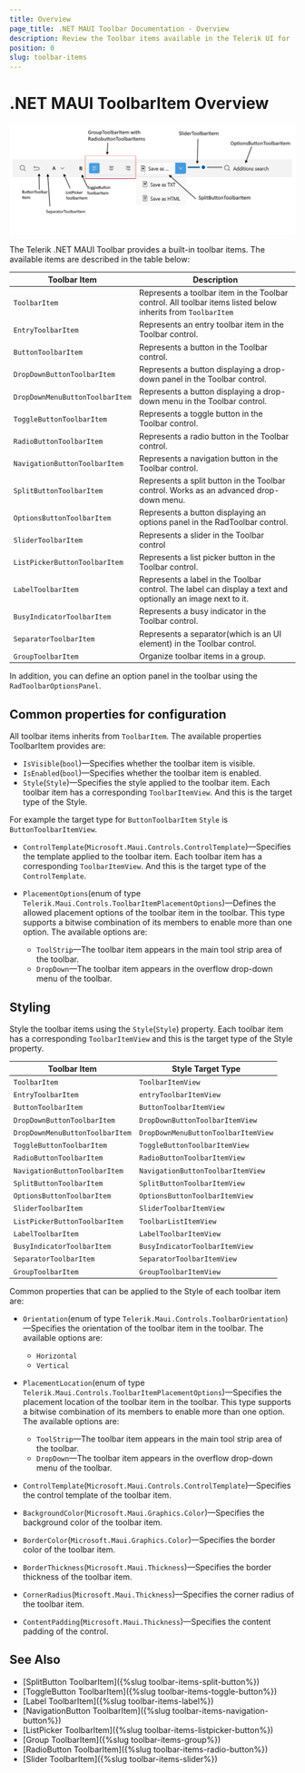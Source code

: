 ```yaml
---
title: Overview
page_title: .NET MAUI Toolbar Documentation - Overview
description: Review the Toolbar items available in the Telerik UI for .NET MAUI ToolbarItem control.
position: 0
slug: toolbar-items
---
```


# .NET MAUI ToolbarItem Overview

![.NET MAUI Toolbar Visual Structure](../images/toolbar-visual-structure.png "Visual elements of Toolbar")

The Telerik .NET MAUI Toolbar provides a built-in toolbar items. The available items are described in the table below: 

| Toolbar Item | Description |
| ------------ | ------- |
| `ToolbarItem` | Represents a toolbar item in the Toolbar control. All toolbar items listed below inherits from `ToolbarItem` |
| `EntryToolbarItem` | Represents an entry toolbar item in the Toolbar control. |
| `ButtonToolbarItem` | Represents a button in the Toolbar control. |
| `DropDownButtonToolbarItem` | Represents a button displaying a drop-down panel in the Toolbar control. |
| `DropDownMenuButtonToolbarItem` | Represents a button displaying a drop-down menu in the Toolbar control. |
| `ToggleButtonToolbarItem` | Represents a toggle button in the Toolbar control. |
| `RadioButtonToolbarItem` | Represents a radio button in the Toolbar control. |
| `NavigationButtonToolbarItem` | Represents a navigation button in the Toolbar control. |
| `SplitButtonToolbarItem` | Represents a split button in the Toolbar control. Works as an advanced drop-down menu. |
| `OptionsButtonToolbarItem` | Represents a button displaying an options panel in the RadToolbar control. |
| `SliderToolbarItem` | Represents a slider in the Toolbar control |
| `ListPickerButtonToolbarItem` | Represents a list picker button in the Toolbar control. |
| `LabelToolbarItem` | Represents a label in the Toolbar control. The label can display a text and optionally an image next to it. |
| `BusyIndicatorToolbarItem` | Represents a busy indicator in the Toolbar control. |
| `SeparatorToolbarItem` | Represents a separator(which is an UI element) in the Toolbar control. |
| `GroupToolbarItem` | Organize toolbar items in a group. |

In addition, you can define an option panel in the toolbar using the `RadToolbarOptionsPanel`.

## Common properties for configuration 

All toolbar items inherits from `ToolbarItem`. The available properties ToolbarItem provides are:

* `IsVisible`(`bool`)&mdash;Specifies whether the toolbar item is visible.
* `IsEnabled`(`bool`)&mdash;Specifies whether the toolbar item is enabled.
* `Style`(`Style`)&mdash;Specifies the style applied to the toolbar item. Each toolbar item has a corresponding `ToolbarItemView`. And this is the target type of the Style.

For example the target type for `ButtonToolbarItem` `Style` is `ButtonToolbarItemView`.

* `ControlTemplate`(`Microsoft.Maui.Controls.ControlTemplate`)&mdash;Specifies the template applied to the toolbar item. Each toolbar item has a corresponding `ToolbarItemView`. And this is the target type of the `ControlTemplate`.

* `PlacementOptions`(enum of type `Telerik.Maui.Controls.ToolbarItemPlacementOptions`)&mdash;Defines the allowed placement options of the toolbar item in the toolbar. This type supports a bitwise combination of its members to enable more than one option. The available options are:
	* `ToolStrip`&mdash;The toolbar item appears in the main tool strip area of the toolbar.
	* `DropDown`&mdash;The toolbar item appears in the overflow drop-down menu of the toolbar.

## Styling

Style the toolbar items using the `Style`(`Style`) property. Each toolbar item has a corresponding `ToolbarItemView` and this is the target type of the Style property.

| Toolbar Item | Style Target Type |
| ------------ | ------- |
| `ToolbarItem` | `ToolbarItemView` |
| `EntryToolbarItem` | `entryToolbarItemView` |
| `ButtonToolbarItem` | `ButtonToolbarItemView` |
| `DropDownButtonToolbarItem` | `DropDownButtonToolbarItemView` |
| `DropDownMenuButtonToolbarItem` | `DropDownMenuButtonToolbarItemView` |
| `ToggleButtonToolbarItem` | `ToggleButtonToolbarItemView` |
| `RadioButtonToolbarItem` | `RadioButtonToolbarItemView` |
| `NavigationButtonToolbarItem` | `NavigationButtonToolbarItemView` |
| `SplitButtonToolbarItem` | `SplitButtonToolbarItemView` |
| `OptionsButtonToolbarItem` | `OptionsButtonToolbarItemView` |
| `SliderToolbarItem` | `SliderToolbarItemView` |
| `ListPickerButtonToolbarItem` | `ToolbarListItemView` |
| `LabelToolbarItem` | `LabelToolbarItemView` |
| `BusyIndicatorToolbarItem` | `BusyIndicatorToolbarItemView` |
| `SeparatorToolbarItem` | `SeparatorToolbarItemView` |
| `GroupToolbarItem` | `GroupToolbarItemView` |

Common properties that can be applied to the Style of each toolbar item are: 

* `Orientation`(enum of type `Telerik.Maui.Controls.ToolbarOrientation`)&mdash;Specifies the orientation of the toolbar item in the toolbar. The available options are:
	* `Horizontal`
	* `Vertical`


* `PlacementLocation`(enum of type `Telerik.Maui.Controls.ToolbarItemPlacementOptions`)&mdash;Specifies the placement location of the toolbar item in the toolbar. This type supports a bitwise combination of its members to enable more than one option. The available options are:
	* `ToolStrip`&mdash;The toolbar item appears in the main tool strip area of the toolbar.
	* `DropDown`&mdash;The toolbar item appears in the overflow drop-down menu of the toolbar.

* `ControlTemplate`(`Microsoft.Maui.Controls.ControlTemplate`)&mdash;Specifies the control template of the toolbar item.
* `BackgroundColor`(`Microsoft.Maui.Graphics.Color`)&mdash;Specifies the background color of the toolbar item.
* `BorderColor`(`Microsoft.Maui.Graphics.Color`)&mdash;Specifies the border color of the toolbar item.
* `BorderThickness`(`Microsoft.Maui.Thickness`)&mdash;Specifies the border thickness of the toolbar item.
* `CornerRadius`(`Microsoft.Maui.Thickness`)&mdash;Specifies the corner radius of the toolbar item.
* `ContentPadding`(`Microsoft.Maui.Thickness`)&mdash;Specifies the content padding of the control.

## See Also

- [SplitButton ToolbarItem]({%slug toolbar-items-split-button%})
- [ToggleButton ToolbarItem]({%slug toolbar-items-toggle-button%})
- [Label ToolbarItem]({%slug toolbar-items-label%})
- [NavigationButton ToolbarItem]({%slug toolbar-items-navigation-button%})
- [ListPicker ToolbarItem]({%slug toolbar-items-listpicker-button%})
- [Group ToolbarItem]({%slug toolbar-items-group%})
- [RadioButton ToolbarItem]({%slug toolbar-items-radio-button%})
- [Slider ToolbarItem]({%slug toolbar-items-slider%})